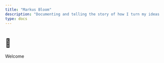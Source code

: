 ```yaml
---
title: "Markus Bloom"
description: "Documenting and telling the story of how I turn my ideas into reality, including startups, businesses, and Project Oyster, the big journey of my life."
type: docs
---
```


# 🌊

Welcome